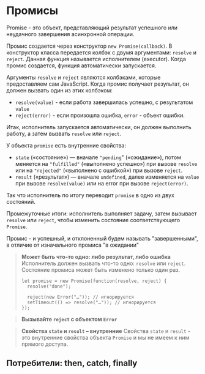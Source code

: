 # Промисы

Promise - это объект, представляющий результат успешного или неудачного завершения асинхронной операции.

Промис создается через конструктор `new Promise(callback)`. В конструктор класса передается колбэк с двумя аргументами: `resolve` и `reject`. Данная функция называется исполнителем (executor). Когда промис создается, функция автоматически запускается.

Аргументы `resolve` и `reject` являются колбэками, которые предоставляем сам JavaScript. Когда промис получает результат, он должен вызвать один из этих колбэком:

- `resolve(value)` - если работа завершилась успешно, с результатом `value`
- `reject(error)` - если произошла ошибка, `error` - объект ошибки.

Итак, исполнитель запускается автоматически, он должен выполнить работу, а затем вызвать `resolve` или `reject`.

У объекта `promise` есть внутренние свойства:

- `state` («состояние») — вначале `"pending`" («ожидание»), потом меняется на `"fulfilled"` («выполнено успешно») при вызове `resolve` или на `"rejected"` («выполнено с ошибкой») при вызове `reject`.
- `result` («результат») — вначале `undefined`, далее изменяется на `value` при вызове `resolve(value)` или на error при вызове `reject(error)`.

Так что исполнитель по итогу переводит `promise` в одно из двух состояний.

Промежуточные итоги: исполнитель выполняет задачу, затем вызывает `resolve` или `reject`, чтобы изменить состояние соответствующего `Promise`.

Промис - и успешный, и отклоненный будем называть "завершенными", в отличие от изначального промиса "в ожидании"

> **Может быть что-то одно: либо результат, либо ошибка**
> Исполнитель должен вызвать что-то одно: `resolve` или `reject`. Состояние промиса может быть изменено только один раз.
> ```
> let promise = new Promise(function(resolve, reject) {
>   resolve("done");
>    
>   reject(new Error("…")); // игнорируется
>   setTimeout(() => resolve("…")); // игнорируется
> });
> ```

> **Вызывайте `reject` с объектом `Error`**

>  **Свойства `state` и `result` – внутренние**
>  Свойства `state` и `result` - это внутренние свойства объекта `Promise` и мы не имеем к ним прямого доступа.

## Потребители: then, catch, finally

